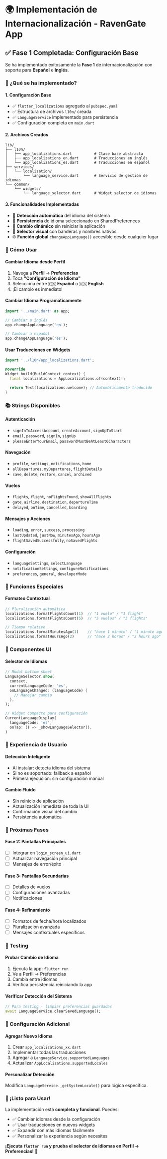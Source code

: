# 🌍 Implementación de Internacionalización - RavenGate App

## **✅ Fase 1 Completada: Configuración Base**

Se ha implementado exitosamente la **Fase 1** de internacionalización con soporte para **Español** e **Inglés**.

### **🚀 ¿Qué se ha implementado?**

#### **1. Configuración Base**

- ✅ `flutter_localizations` agregado al `pubspec.yaml`
- ✅ Estructura de archivos `l10n/` creada
- ✅ `LanguageService` implementado para persistencia
- ✅ Configuración completa en `main.dart`

#### **2. Archivos Creados**

```
lib/
├── l10n/
│   ├── app_localizations.dart          # Clase base abstracta
│   ├── app_localizations_en.dart       # Traducciones en inglés
│   └── app_localizations_es.dart       # Traducciones en español
├── services/
│   └── localization/
│       └── language_service.dart       # Servicio de gestión de idiomas
└── common/
    └── widgets/
        └── language_selector.dart      # Widget selector de idiomas
```

#### **3. Funcionalidades Implementadas**

- 🔄 **Detección automática** del idioma del sistema
- 💾 **Persistencia** de idioma seleccionado en SharedPreferences
- 🎯 **Cambio dinámico** sin reiniciar la aplicación
- 🎨 **Selector visual** con banderas y nombres nativos
- 🌐 **Función global** `changeAppLanguage()` accesible desde cualquier lugar

### **🎯 Cómo Usar**

#### **Cambiar Idioma desde Perfil**

1. Navega a **Perfil** → **Preferencias**
2. Toca **"Configuración de Idioma"**
3. Selecciona entre 🇪🇸 **Español** o 🇺🇸 **English**
4. ¡El cambio es inmediato!

#### **Cambiar Idioma Programáticamente**

```dart
import '../main.dart' as app;

// Cambiar a inglés
app.changeAppLanguage('en');

// Cambiar a español
app.changeAppLanguage('es');
```

#### **Usar Traducciones en Widgets**

```dart
import '../l10n/app_localizations.dart';

@override
Widget build(BuildContext context) {
  final localizations = AppLocalizations.of(context)!;

  return Text(localizations.welcome); // Automáticamente traducido
}
```

### **📚 Strings Disponibles**

#### **Autenticación**

- `signInToAccessAccount`, `createAccount`, `signUpToStart`
- `email`, `password`, `signIn`, `signUp`
- `pleaseEnterYourEmail`, `passwordMustBeAtLeast6Characters`

#### **Navegación**

- `profile`, `settings`, `notifications`, `home`
- `allDepartures`, `myDepartures`, `flightDetails`
- `save`, `delete`, `restore`, `cancel`, `archived`

#### **Vuelos**

- `flights`, `flight`, `noFlightsFound`, `showAllFlights`
- `gate`, `airline`, `destination`, `departureTime`
- `delayed`, `onTime`, `cancelled`, `boarding`

#### **Mensajes y Acciones**

- `loading`, `error`, `success`, `processing`
- `lastUpdated`, `justNow`, `minutesAgo`, `hoursAgo`
- `flightSavedSuccessfully`, `noSavedFlights`

#### **Configuración**

- `languageSettings`, `selectLanguage`
- `notificationSettings`, `configureNotifications`
- `preferences`, `general`, `developerMode`

### **🔧 Funciones Especiales**

#### **Formateo Contextual**

```dart
// Pluralización automática
localizations.formatFlightsCount(1)  // "1 vuelo" / "1 flight"
localizations.formatFlightsCount(5)  // "5 vuelos" / "5 flights"

// Tiempo relativo
localizations.formatMinutesAgo(1)    // "hace 1 minuto" / "1 minute ago"
localizations.formatHoursAgo(2)      // "hace 2 horas" / "2 hours ago"
```

### **🎨 Componentes UI**

#### **Selector de Idiomas**

```dart
// Modal bottom sheet
LanguageSelector.show(
  context,
  currentLanguageCode: 'es',
  onLanguageChanged: (languageCode) {
    // Manejar cambio
  },
);

// Widget compacto para configuración
CurrentLanguageDisplay(
  languageCode: 'es',
  onTap: () => _showLanguageSelector(),
)
```

### **📱 Experiencia de Usuario**

#### **Detección Inteligente**

- Al instalar: detecta idioma del sistema
- Si no es soportado: fallback a español
- Primera ejecución: sin configuración manual

#### **Cambio Fluido**

- Sin reinicio de aplicación
- Actualización inmediata de toda la UI
- Confirmación visual del cambio
- Persistencia automática

### **🔄 Próximas Fases**

#### **Fase 2: Pantallas Principales**

- [ ] Integrar en `login_screen_ui.dart`
- [ ] Actualizar navegación principal
- [ ] Mensajes de error/éxito

#### **Fase 3: Pantallas Secundarias**

- [ ] Detalles de vuelos
- [ ] Configuraciones avanzadas
- [ ] Notificaciones

#### **Fase 4: Refinamiento**

- [ ] Formatos de fecha/hora localizados
- [ ] Pluralización avanzada
- [ ] Mensajes contextuales específicos

### **🧪 Testing**

#### **Probar Cambio de Idioma**

1. Ejecuta la app: `flutter run`
2. Ve a Perfil → Preferencias
3. Cambia entre idiomas
4. Verifica persistencia reiniciando la app

#### **Verificar Detección del Sistema**

```dart
// Para testing - limpiar preferencias guardadas
await LanguageService.clearSavedLanguage();
```

### **🔧 Configuración Adicional**

#### **Agregar Nuevo Idioma**

1. Crear `app_localizations_xx.dart`
2. Implementar todas las traducciones
3. Agregar a `LanguageService.supportedLanguages`
4. Actualizar `AppLocalizations.supportedLocales`

#### **Personalizar Detección**

Modifica `LanguageService._getSystemLocale()` para lógica específica.

### **🎉 ¡Listo para Usar!**

La implementación está **completa y funcional**. Puedes:

- ✅ Cambiar idiomas desde la configuración
- ✅ Usar traducciones en nuevos widgets
- ✅ Expandir con más idiomas fácilmente
- ✅ Personalizar la experiencia según necesites

**¡Ejecuta `flutter run` y prueba el selector de idiomas en Perfil → Preferencias!** 🚀
